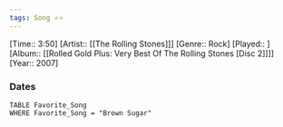 ```yaml
---
tags: Song ⭐⭐ 
---
```

[Time:: 3:50]
[Artist:: [[The Rolling Stones]]]
[Genre:: Rock]
[Played:: ]
[Album:: [[Rolled Gold Plus: Very Best Of The Rolling Stones [Disc 2]]]]
[Year:: 2007]
### Dates
````dataview
TABLE Favorite_Song
WHERE Favorite_Song = "Brown Sugar"
````